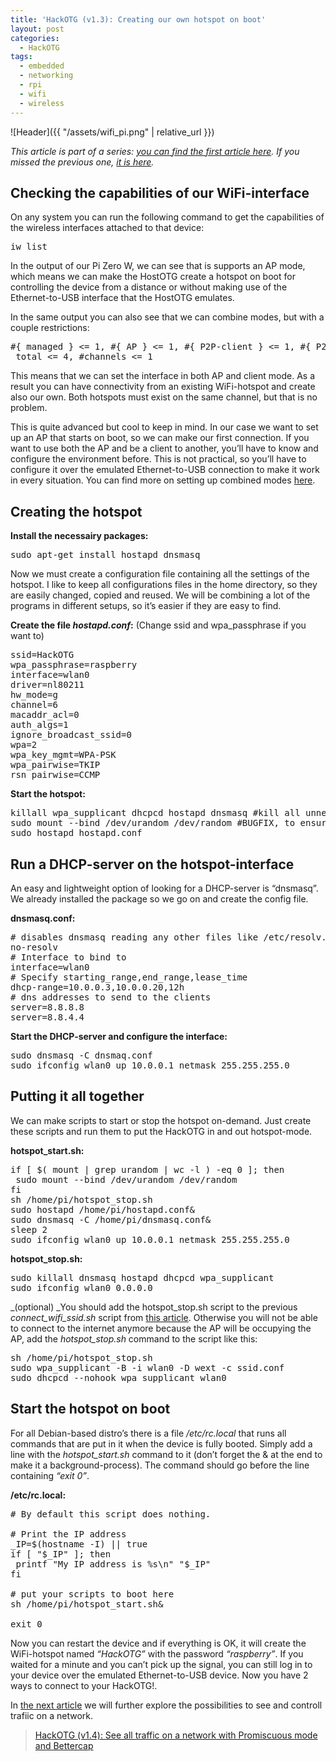 ```yaml
---
title: 'HackOTG (v1.3): Creating our own hotspot on boot'
layout: post
categories:
  - HackOTG
tags:
  - embedded
  - networking
  - rpi
  - wifi
  - wireless
---
```

![Header]({{ "/assets/wifi_pi.png" | relative_url }})

_This article is part of a series: [you can find the first article here](/2017/10/07/hackotg-v1-0-universal-portable-security-platform/). If you missed the previous one, [it is here](/2017/10/11/hackotg-v1-2-basic-connectivity-to-internet/)._

## Checking the capabilities of our WiFi-interface

On any system you can run the following command to get the capabilities of the wireless interfaces attached to that device:

<pre>iw list</pre>

In the output of our Pi Zero W, we can see that is supports an AP mode, which means we can make the HostOTG create a hotspot on boot for controlling the device from a distance or without making use of the Ethernet-to-USB interface that the HostOTG emulates.

In the same output you can also see that we can combine modes, but with a couple restrictions:

<pre class="output">#{ managed } &lt;= 1, #{ AP } &lt;= 1, #{ P2P-client } &lt;= 1, #{ P2P-device } &lt;= 1,
 total &lt;= 4, #channels &lt;= 1</pre>

This means that we can set the interface in both AP and client mode. As a result you can have connectivity from an existing WiFi-hotspot and create also our own. Both hotspots must exist on the same channel, but that is no problem.
  
This is quite advanced but cool to keep in mind. In our case we want to set up an AP that starts on boot, so we can make our first connection. If you want to use both the AP and be a client to another, you&#8217;ll have to know and configure the environment before. This is not practical, so you&#8217;ll have to configure it over the emulated Ethernet-to-USB connection to make it work in every situation. You can find more on setting up combined modes [here](https://wiki.archlinux.org/index.php/software_access_point).

## Creating the hotspot

**Install the necessairy packages:**

<pre>sudo apt-get install hostapd dnsmasq</pre>

Now we must create a configuration file containing all the settings of the hotspot. I like to keep all configurations files in the home directory, so they are easily changed, copied and reused. We will be combining a lot of the programs in different setups, so it&#8217;s easier if they are easy to find.

**Create the file _hostapd.conf_:** (Change ssid and wpa_passphrase if you want to)

<pre>ssid=HackOTG
wpa_passphrase=raspberry
interface=wlan0
driver=nl80211
hw_mode=g
channel=6
macaddr_acl=0
auth_algs=1
ignore_broadcast_ssid=0
wpa=2
wpa_key_mgmt=WPA-PSK
wpa_pairwise=TKIP
rsn_pairwise=CCMP</pre>

**Start the hotspot:**

<pre>killall wpa_supplicant dhcpcd hostapd dnsmasq #kill all unnecessary processes
sudo mount --bind /dev/urandom /dev/random #BUGFIX, to ensure good security
sudo hostapd hostapd.conf</pre>

## Run a DHCP-server on the hotspot-interface

An easy and lightweight option of looking for a DHCP-server is &#8220;dnsmasq&#8221;. We already installed the package so we go on and create the config file.

**dnsmasq.conf:**

<pre class="output"># disables dnsmasq reading any other files like /etc/resolv.conf for nameservers
no-resolv
# Interface to bind to
interface=wlan0
# Specify starting_range,end_range,lease_time
dhcp-range=10.0.0.3,10.0.0.20,12h
# dns addresses to send to the clients
server=8.8.8.8
server=8.8.4.4</pre>

**Start the DHCP-server and configure the interface:**

<pre>sudo dnsmasq -C dnsmaq.conf
sudo ifconfig wlan0 up 10.0.0.1 netmask 255.255.255.0</pre>

## Putting it all together

We can make scripts to start or stop the hotspot on-demand. Just create these scripts and run them to put the HackOTG in and out hotspot-mode.

**hotspot_start.sh:**

<pre>if [ $( mount | grep urandom | wc -l ) -eq 0 ]; then
 sudo mount --bind /dev/urandom /dev/random
fi
sh /home/pi/hotspot_stop.sh
sudo hostapd /home/pi/hostapd.conf&
sudo dnsmasq -C /home/pi/dnsmasq.conf&
sleep 2
sudo ifconfig wlan0 up 10.0.0.1 netmask 255.255.255.0</pre>

**hotspot_stop.sh:**

<pre>sudo killall dnsmasq hostapd dhcpcd wpa_supplicant
sudo ifconfig wlan0 0.0.0.0</pre>

_(optional) _You should add the hotspot_stop.sh script to the previous _connect\_wifi\_ssid.sh_ script from [this article](https://larsveelaert.github.io/2017/10/11/hackotg-v1-2-basic-connectivity-to-internet/). Otherwise you will not be able to connect to the internet anymore because the AP will be occupying the AP, add the _hotspot_stop.sh_ command to the script like this:

<pre>sh /home/pi/hotspot_stop.sh
sudo wpa_supplicant -B -i wlan0 -D wext -c ssid.conf
sudo dhcpcd --nohook wpa_supplicant wlan0</pre>

## Start the hotspot on boot

For all Debian-based distro&#8217;s there is a file _/etc/rc.local_ that runs all commands that are put in it when the device is fully booted. Simply add a line with the _hotspot_start.sh_ command to it (don&#8217;t forget the & at the end to make it a background-process). The command should go before the line containing _&#8220;exit 0&#8221;_.

**/etc/rc.local:**

<pre># By default this script does nothing.

# Print the IP address
_IP=$(hostname -I) || true
if [ "$_IP" ]; then
 printf "My IP address is %s\n" "$_IP"
fi

# put your scripts to boot here
sh /home/pi/hotspot_start.sh&

exit 0</pre>

Now you can restart the device and if everything is OK, it will create the WiFi-hotspot named _&#8220;HackOTG&#8221;_ with the password _&#8220;raspberry&#8221;_. If you waited for a minute and you can&#8217;t pick up the signal, you can still log in to your device over the emulated Ethernet-to-USB device. Now you have 2 ways to connect to your HackOTG!.

In [the next article](/2017/10/31/hackotg-v1-4-see-all-traffic-on-a-network/) we will further explore the possibilities to see and controll trafiic on a network.

<blockquote class="wp-embedded-content" data-secret="UxtFeiWmpQ">
  <p>
    <a href="/2017/10/31/hackotg-v1-4-see-all-traffic-on-a-network/">HackOTG (v1.4): See all traffic on a network with Promiscuous mode and Bettercap</a>
  </p>
</blockquote>
